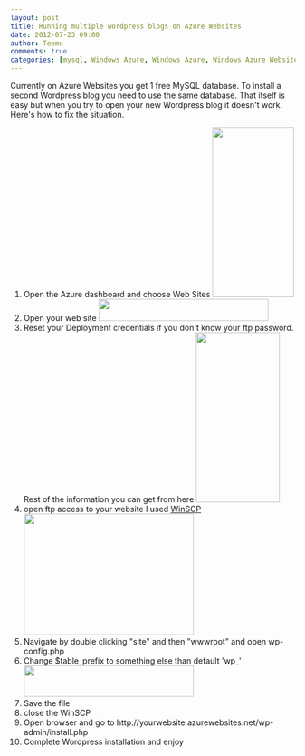 ```yaml
---
layout: post
title: Running multiple wordpress blogs on Azure Websites
date: 2012-07-23 09:00
author: Teemu
comments: true
categories: [mysql, Windows Azure, Windows Azure, Windows Azure Websites, wordpress]
---
```

Currently on Azure Websites you get 1 free MySQL database.
To install a second Wordpress blog you need to use the same database.
That itself is easy but when you try to open your new Wordpress blog it doesn't work.
Here's how to fix the situation.
<!--more-->
<ol>
	<li>Open the Azure dashboard and choose Web Sites
<a href="http://tapanila.azurewebsites.net/wp-content/uploads/2012/07/AzureServices.png"><img class="alignnone size-medium wp-image-62" title="AzureServices" src="https://res\.cloudinary\.com/tapanila-net/image/upload/h_300,w_144/v1388361016/AzureServices_xcrjtp.png" alt="" width="144" height="300" /></a></li>
	<li>Open your web site
<a href="http://tapanila.azurewebsites.net/wp-content/uploads/2012/07/AzureWebsiteSelection.png"><img class="alignnone size-medium wp-image-63" title="AzureWebsiteSelection" src="https://res\.cloudinary\.com/tapanila-net/image/upload/h_39,w_300/v1388361015/AzureWebsiteSelection_qtg7od.png" alt="" width="300" height="39" /></a></li>
	<li>Reset your Deployment credentials if you don't know your ftp password. Rest of the information you can get from here
<a href="http://tapanila.azurewebsites.net/wp-content/uploads/2012/07/Website-information.png"><img class="alignnone size-medium wp-image-64" title="Website information" src="https://res\.cloudinary\.com/tapanila-net/image/upload/h_300,w_148/v1388361014/Website-information_jpqg26.png" alt="" width="148" height="300" /></a></li>
	<li>open ftp access to your website I used <a href="http://winscp.net/eng/index.php">WinSCP
</a><a href="http://tapanila.azurewebsites.net/wp-content/uploads/2012/07/WinSCP.png"><img class="alignnone size-medium wp-image-65" title="WinSCP" src="https://res\.cloudinary\.com/tapanila-net/image/upload/h_214,w_300/v1388361013/WinSCP_hv8ml4.png" alt="" width="300" height="214" /></a><a href="http://winscp.net/eng/index.php">
</a></li>
	<li>Navigate by double clicking "site" and then "wwwroot" and open wp-config.php</li>
	<li>Change $table_prefix to something else than default 'wp_'
<a href="http://tapanila.azurewebsites.net/wp-content/uploads/2012/07/Config.png"><img class="alignnone size-medium wp-image-66" title="Config" src="https://res\.cloudinary\.com/tapanila-net/image/upload/h_55,w_300/v1388361011/Config_zl7e7r.png" alt="" width="300" height="55" /></a></li>
	<li>Save the file</li>
	<li>close the WinSCP</li>
	<li>Open browser and go to http://yourwebsite.azurewebsites.net/wp-admin/install.php</li>
	<li>Complete Wordpress installation and enjoy</li>
</ol>
